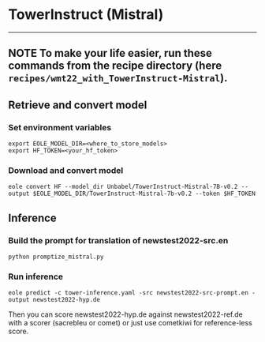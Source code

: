 # TowerInstruct (Mistral)

---
**NOTE**
To make your life easier, run these commands from the recipe directory (here `recipes/wmt22_with_TowerInstruct-Mistral`).
---

## Retrieve and convert model

### Set environment variables

```
export EOLE_MODEL_DIR=<where_to_store_models>
export HF_TOKEN=<your_hf_token>
```

### Download and convert model

```
eole convert HF --model_dir Unbabel/TowerInstruct-Mistral-7B-v0.2 --output $EOLE_MODEL_DIR/TowerInstruct-Mistral-7b-v0.2 --token $HF_TOKEN
```


## Inference

### Build the prompt for translation of newstest2022-src.en

```
python promptize_mistral.py
```

### Run inference

```
eole predict -c tower-inference.yaml -src newstest2022-src-prompt.en -output newstest2022-hyp.de
```

Then you can score newstest2022-hyp.de against newstest2022-ref.de with a scorer (sacrebleu or comet) or just use cometkiwi for reference-less score.
